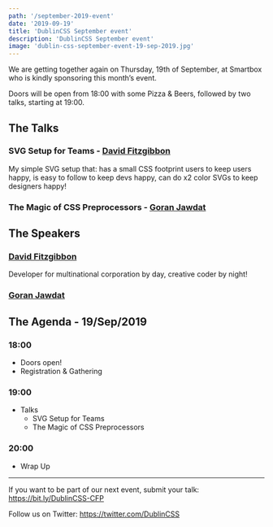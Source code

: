 ```yaml
---
path: '/september-2019-event'
date: '2019-09-19'
title: 'DublinCSS September event'
description: 'DublinCSS September event'
image: 'dublin-css-september-event-19-sep-2019.jpg'
---
```


We are getting together again on Thursday, 19th of September, at Smartbox who is kindly sponsoring this month’s event.

Doors will be open from 18:00 with some Pizza & Beers, followed by two talks, starting at 19:00.


## The Talks

### SVG Setup for Teams - [David Fitzgibbon](https://lofi.codes)

My simple SVG setup that: has a small CSS footprint users to keep users happy, is easy to follow to keep devs happy, can do x2 color SVGs to keep designers happy!

### The Magic of CSS Preprocessors - [Goran Jawdat](https://goran216.github.io)


## The Speakers

### [David Fitzgibbon](https://lofi.codes)

Developer for multinational corporation by day, creative coder by night!

### [Goran Jawdat](https://goran216.github.io)

## The Agenda - 19/Sep/2019

### 18:00
- Doors open!
- Registration & Gathering

### 19:00
- Talks
  - SVG Setup for Teams
  - The Magic of CSS Preprocessors

### 20:00
- Wrap Up

--------------------------------------------------

If you want to be part of our next event, submit your talk: https://bit.ly/DublinCSS-CFP

Follow us on Twitter: https://twitter.com/DublinCSS
